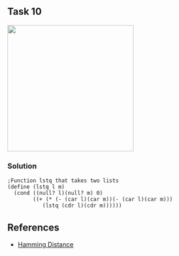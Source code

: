 ## Task 10

<p><img src="Resources/10.png width="816" height="284"></p>



### Solution
```Racket
;Function lstq that takes two lists
(define (lstq l m)                                     
  (cond ((null? l)(null? m) 0)                       
        ((+ (* (- (car l)(car m))(- (car l)(car m)))
           (lstq (cdr l)(cdr m))))))  

```

## References
* [Hamming Distance](https://en.wikipedia.org/wiki/Hamming_distance)